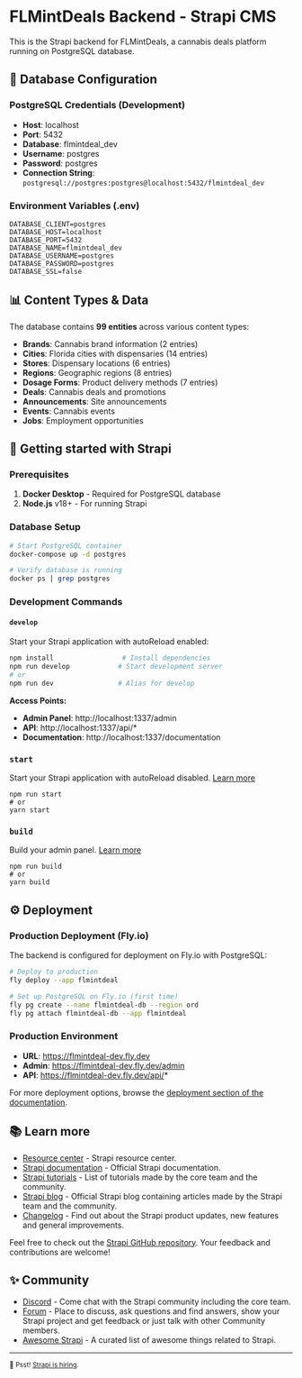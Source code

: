 # FLMintDeals Backend - Strapi CMS

This is the Strapi backend for FLMintDeals, a cannabis deals platform running on PostgreSQL database.

## 🔑 Database Configuration

### PostgreSQL Credentials (Development)
- **Host**: localhost
- **Port**: 5432
- **Database**: flmintdeal_dev
- **Username**: postgres
- **Password**: postgres
- **Connection String**: `postgresql://postgres:postgres@localhost:5432/flmintdeal_dev`

### Environment Variables (.env)
```env
DATABASE_CLIENT=postgres
DATABASE_HOST=localhost
DATABASE_PORT=5432
DATABASE_NAME=flmintdeal_dev
DATABASE_USERNAME=postgres
DATABASE_PASSWORD=postgres
DATABASE_SSL=false
```

## 📊 Content Types & Data

The database contains **99 entities** across various content types:
- **Brands**: Cannabis brand information (2 entries)
- **Cities**: Florida cities with dispensaries (14 entries)
- **Stores**: Dispensary locations (6 entries)
- **Regions**: Geographic regions (8 entries)
- **Dosage Forms**: Product delivery methods (7 entries)
- **Deals**: Cannabis deals and promotions
- **Announcements**: Site announcements
- **Events**: Cannabis events
- **Jobs**: Employment opportunities

## 🚀 Getting started with Strapi

### Prerequisites
1. **Docker Desktop** - Required for PostgreSQL database
2. **Node.js** v18+ - For running Strapi

### Database Setup
```bash
# Start PostgreSQL container
docker-compose up -d postgres

# Verify database is running
docker ps | grep postgres
```

### Development Commands

#### `develop`
Start your Strapi application with autoReload enabled:
```bash
npm install                 # Install dependencies
npm run develop            # Start development server
# or
npm run dev                # Alias for develop
```

**Access Points:**
- **Admin Panel**: http://localhost:1337/admin
- **API**: http://localhost:1337/api/*
- **Documentation**: http://localhost:1337/documentation

### `start`

Start your Strapi application with autoReload disabled. [Learn more](https://docs.strapi.io/dev-docs/cli#strapi-start)

```
npm run start
# or
yarn start
```

### `build`

Build your admin panel. [Learn more](https://docs.strapi.io/dev-docs/cli#strapi-build)

```
npm run build
# or
yarn build
```

## ⚙️ Deployment

### Production Deployment (Fly.io)
The backend is configured for deployment on Fly.io with PostgreSQL:

```bash
# Deploy to production
fly deploy --app flmintdeal

# Set up PostgreSQL on Fly.io (first time)
fly pg create --name flmintdeal-db --region ord
fly pg attach flmintdeal-db --app flmintdeal
```

### Production Environment
- **URL**: https://flmintdeal-dev.fly.dev
- **Admin**: https://flmintdeal-dev.fly.dev/admin
- **API**: https://flmintdeal-dev.fly.dev/api/*

For more deployment options, browse the [deployment section of the documentation](https://docs.strapi.io/dev-docs/deployment).

## 📚 Learn more

- [Resource center](https://strapi.io/resource-center) - Strapi resource center.
- [Strapi documentation](https://docs.strapi.io) - Official Strapi documentation.
- [Strapi tutorials](https://strapi.io/tutorials) - List of tutorials made by the core team and the community.
- [Strapi blog](https://strapi.io/blog) - Official Strapi blog containing articles made by the Strapi team and the community.
- [Changelog](https://strapi.io/changelog) - Find out about the Strapi product updates, new features and general improvements.

Feel free to check out the [Strapi GitHub repository](https://github.com/strapi/strapi). Your feedback and contributions are welcome!

## ✨ Community

- [Discord](https://discord.strapi.io) - Come chat with the Strapi community including the core team.
- [Forum](https://forum.strapi.io/) - Place to discuss, ask questions and find answers, show your Strapi project and get feedback or just talk with other Community members.
- [Awesome Strapi](https://github.com/strapi/awesome-strapi) - A curated list of awesome things related to Strapi.

---

<sub>🤫 Psst! [Strapi is hiring](https://strapi.io/careers).</sub>
